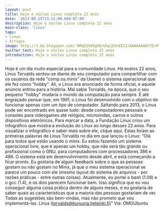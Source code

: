 ```yaml
---
layout: post
title: Hoje o núcleo Linux completa 22 anos
date: '2013-08-25T13:12:00.000-07:00'
description: Hoje o núcleo Linux completa 22 anos
main-class: 'linux'
tags:
- Linux
- Artigos
image: http://3.bp.blogspot.com/-RRqG24VOg08/UhpjDtnEEII/AAAAAAAACYE/HTw1oOgz6kI/s72-c/ELT200710290255322506725-104755.JPG
twitter_text: Hoje o núcleo Linux completa 22 anos
introduction: Hoje o núcleo Linux completa 22 anos
---
```

 Hoje é um dia muito especial para a comunidade Linux. Há exatos 22 anos, Linus Torvalds sentou-se diante de seu computador para compartilhar com os usuários da rede "comp.os.minix" da Usenet o sistema operacional que ele fez como "hobby". Ali, o Linux era anunciado de forma oficial, e aquele anúncio entrou para a história.
 Mal sabia Torvalds, na época, que o seu pequeno "hobby" mudaria o mundo  da computação para sempre. É até engraçado pensar que, em 1991, o Linux  foi desenvolvido com o objetivo de funcionar apenas com um tipo de  computador. Saltando para 2013, o Linux pode ser encontrado em quase  tudo: desde computadores pessoais e consoles para videogames até  relógios, microondas, carros e outros dispositivos eletrônicos.
 Para marcar a data, a Fundação Linux criou um infográfico que mostra a  evolução do Linux ao longo desses 22 anos. Para visualizar o infográfico  e saber mais sobre ele, clique aqui.
 Estas foram as primeiras palavras de Linus Torvalds no dia em que lançou o Linux:
"Olá para todos que estão usando o minix.
Eu estou fazendo um sistema operacional livre, que é apenas um  hobby, que não será tão grande ou profissional como o GNU, para  computadores com processadores 386 e 486. O sistema está em  desenvolvimento desde abril, e está começando a ficar pronto. Eu  gostaria de algum feedback sobre o que as pessoas gostam ou não gostam  no Minix, já que o meu sistema operacional se parece um pouco com ele  (mesmo layout do sistema de arquivos - por razões práticas - entre  outras coisas).
Atualmente, eu portei o bash (1.08) e o gcc (1.4), e os dois  parecem funcionar bem. Isso significa que eu vou conseguir alguma coisa  prática dentro de alguns meses, e eu gostaria de saber quais as  características que a maioria das pessoas gostariam de ver. Todas as  sugestões são bem-vindas, mas não prometo que vou implementá-las.
Linus (torvalds@kuruuna.helsinki.fi)"
Via: OMGUbuntu 
